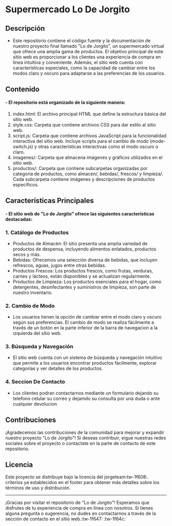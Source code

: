 #  Supermercado Lo De Jorgito

## Descripción
- Este repositorio contiene el código fuente y la documentación de nuestro proyecto final llamado "Lo de Jorgito", un supermercado virtual que ofrece una amplia gama de productos. El objetivo principal de este sitio web es proporcionar a los clientes una experiencia de compra en línea intuitiva y conveniente. Además, el sitio web cuenta con características especiales, como la capacidad de cambiar entre los modos claro y oscuro para adaptarse a las preferencias de los usuarios.

## Contenido
#### - El repositorio está organizado de la siguiente manera:
1.  index.html: El archivo principal HTML que define la estructura básica del sitio web.
2. style.css: Carpeta que contiene archivos CSS para dar estilo al sitio web.
3. script.js: Carpeta que contiene archivos JavaScript para la funcionalidad interactiva del sitio web. Incluye scripts para el cambio de modo (mode-switch.js) y otras características interactivas como el modo oscuro o claro.
4. imagenes/: Carpeta que almacena imágenes y gráficos utilizados en el sitio web.
5. productos/: Carpeta que contiene subcarpetas organizadas por categoría de productos, como almacen/, bebidas/, frescos/ y limpieza/. Cada subcarpeta contiene imágenes y descripciones de productos específicos.

## Características Principales
#### - El sitio web de "Lo de Jorgito" ofrece las siguientes características destacadas:
### 1. Catálogo de Productos
- Productos de Almacén: El sitio presenta una amplia variedad de productos de despensa, incluyendo alimentos enlatados, productos secos y más.
- Bebidas: Ofrecemos una selección diversa de bebidas, que incluyen refrescos, aguas, jugos entre otras bebidas.
- Productos Frescos: Los productos frescos, como frutas, verduras, carnes y lácteos, están disponibles y se actualizan regularmente.
- Productos de Limpieza: Los productos esenciales para el hogar, como detergentes, desinfectantes y suministros de limpieza, son parte de nuestro inventario.

### 2. Cambio de Modo
- Los usuarios tienen la opción de cambiar entre el modo claro y oscuro según sus preferencias. El cambio de modo se realiza fácilmente a través de un botón en la parte inferior de la barra de navegacion a la izquierda del sitio web.

### 3. Búsqueda y Navegación
- El sitio web cuenta con un sistema de búsqueda y navegación intuitivo que permite a los usuarios encontrar productos fácilmente, explorar categorías y ver detalles de los productos.

### 4. Seccion De Contacto
- Los clientes podran contactarnos mediante un formulario dejando su telefono celular su correo y dejamdo su consulta por una duda o ante cualquier devolucion

## Contribuciones
¡Agradecemos las contribuciones de la comunidad para mejorar y expandir nuestro proyecto "Lo de Jorgito"! Si deseas contribuir, eigue nuestras redes sociales sobre el proyecto o contactate en la parte de contacto de este repositorio.

## Licencia
Este proyecto se distribuye bajo la licencia del jorgeteam:tw-1f608:. criterios ya establecidos en el footer para obtener más detalles sobre los términos de uso y distribución.

------------

¡Gracias por visitar el repositorio de "Lo de Jorgito"! Esperamos que disfrutes de tu experiencia de compra en línea con nosotros. Si tienes alguna pregunta o sugerencia, no dudes en contactarnos a través de la sección de contacto en el sitio web.:tw-1f647: :tw-1f64c: